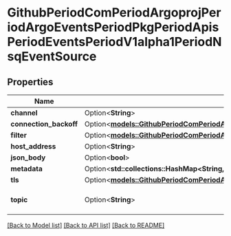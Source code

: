 # GithubPeriodComPeriodArgoprojPeriodArgoEventsPeriodPkgPeriodApisPeriodEventsPeriodV1alpha1PeriodNsqEventSource

## Properties

Name | Type | Description | Notes
------------ | ------------- | ------------- | -------------
**channel** | Option<**String**> |  | [optional]
**connection_backoff** | Option<[**models::GithubPeriodComPeriodArgoprojPeriodArgoEventsPeriodPkgPeriodApisPeriodEventsPeriodV1alpha1PeriodBackoff**](github.com.argoproj.argo_events.pkg.apis.events.v1alpha1.Backoff.md)> |  | [optional]
**filter** | Option<[**models::GithubPeriodComPeriodArgoprojPeriodArgoEventsPeriodPkgPeriodApisPeriodEventsPeriodV1alpha1PeriodEventSourceFilter**](github.com.argoproj.argo_events.pkg.apis.events.v1alpha1.EventSourceFilter.md)> |  | [optional]
**host_address** | Option<**String**> |  | [optional]
**json_body** | Option<**bool**> |  | [optional]
**metadata** | Option<**std::collections::HashMap<String, String>**> |  | [optional]
**tls** | Option<[**models::GithubPeriodComPeriodArgoprojPeriodArgoEventsPeriodPkgPeriodApisPeriodEventsPeriodV1alpha1PeriodTlsConfig**](github.com.argoproj.argo_events.pkg.apis.events.v1alpha1.TLSConfig.md)> |  | [optional]
**topic** | Option<**String**> | Topic to subscribe to. | [optional]

[[Back to Model list]](../README.md#documentation-for-models) [[Back to API list]](../README.md#documentation-for-api-endpoints) [[Back to README]](../README.md)


